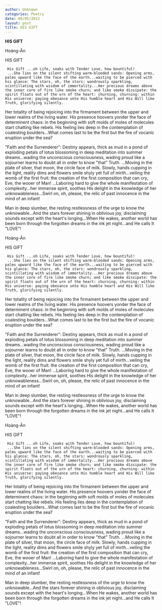 ```yaml
---
author: Unknown
categories: Poetry
date: 06/05/2012
layout: post
title: HIS GIFT
---
```


**HIS GIFT**

Hoàng-Ân


HIS GIFT


     His Gift ...oh Life, soaks with Tender Love, how bountiful!
     ...She lies o­n the silent shifting warm-blooded sands: Opening arms, palms upward like the face of the earth...waiting to be pierced with his glance: The stars, oh, the stars: wondrously sparkling, scintillating with wisdom of immortality...Her precious dreams above the inner core of fire like smoke churn; and like smoke dissipate: the spirit floats out of the urn of the heart: churning, churning: within His universe: paying obesance unto His humble heart and His Will like Truth, glorifying silently.

Her totality of being rejoicing into the firmament between the upper and lower realms of the living water. His presence hoovers yonder the face of determinent chaos: in the beginning with soft molds of moles of molecules start chatting like rebels. His feeling lies deep in the contemplation of coalesting boulders...What comes last to be the first but the fire of vocanic eruption under the sea?

"Faith and the Surrenderer": Destiny appears, thick as mud in a pond of exploding petals of lotus blossoming in deep meditation into summer dreams...wading the unconscious consciousness, wading proud like a sojourner learns to doubt all in order to know "that" Truth.
      ...Moving in the plate of silver, that moon, the circle face of milk. Slowly, hands cupping in the light, reality dims and flowers smile shyly yet full of mirth...veiling the womb of the first fruit: the creation of the first composition that can cry, Eve, the wooer of Man!
      ...Laboring hard to give the whole manifestation of complexity...her immense spirit, soothes His delight in the knowledge of her unknowableness...Swirl o­n, oh, please, the relic of past innocence in the mind of an infant!

   Man in deep slumber, the resting restlessness of the urge to know the unknowable...And the stars forever shining in oblivious joy, disclaiming sounds except with the heart's longing...When He wakes, another world has been born through the forgotten dreams in the ink jet night...and He calls It "LOVE"!

Hoàng-Ân


HIS GIFT


     His Gift ...oh Life, soaks with Tender Love, how bountiful!
     ...She lies o­n the silent shifting warm-blooded sands: Opening arms, palms upward like the face of the earth...waiting to be pierced with his glance: The stars, oh, the stars: wondrously sparkling, scintillating with wisdom of immortality...Her precious dreams above the inner core of fire like smoke churn; and like smoke dissipate: the spirit floats out of the urn of the heart: churning, churning: within His universe: paying obesance unto His humble heart and His Will like Truth, glorifying silently.

Her totality of being rejoicing into the firmament between the upper and lower realms of the living water. His presence hoovers yonder the face of determinent chaos: in the beginning with soft molds of moles of molecules start chatting like rebels. His feeling lies deep in the contemplation of coalesting boulders...What comes last to be the first but the fire of vocanic eruption under the sea?

"Faith and the Surrenderer": Destiny appears, thick as mud in a pond of exploding petals of lotus blossoming in deep meditation into summer dreams...wading the unconscious consciousness, wading proud like a sojourner learns to doubt all in order to know "that" Truth.
      ...Moving in the plate of silver, that moon, the circle face of milk. Slowly, hands cupping in the light, reality dims and flowers smile shyly yet full of mirth...veiling the womb of the first fruit: the creation of the first composition that can cry, Eve, the wooer of Man!
      ...Laboring hard to give the whole manifestation of complexity...her immense spirit, soothes His delight in the knowledge of her unknowableness...Swirl o­n, oh, please, the relic of past innocence in the mind of an infant!

   Man in deep slumber, the resting restlessness of the urge to know the unknowable...And the stars forever shining in oblivious joy, disclaiming sounds except with the heart's longing...When He wakes, another world has been born through the forgotten dreams in the ink jet night...and He calls It "LOVE"!

Hoàng-Ân


HIS GIFT


     His Gift ...oh Life, soaks with Tender Love, how bountiful!
     ...She lies o­n the silent shifting warm-blooded sands: Opening arms, palms upward like the face of the earth...waiting to be pierced with his glance: The stars, oh, the stars: wondrously sparkling, scintillating with wisdom of immortality...Her precious dreams above the inner core of fire like smoke churn; and like smoke dissipate: the spirit floats out of the urn of the heart: churning, churning: within His universe: paying obesance unto His humble heart and His Will like Truth, glorifying silently.

Her totality of being rejoicing into the firmament between the upper and lower realms of the living water. His presence hoovers yonder the face of determinent chaos: in the beginning with soft molds of moles of molecules start chatting like rebels. His feeling lies deep in the contemplation of coalesting boulders...What comes last to be the first but the fire of vocanic eruption under the sea?

"Faith and the Surrenderer": Destiny appears, thick as mud in a pond of exploding petals of lotus blossoming in deep meditation into summer dreams...wading the unconscious consciousness, wading proud like a sojourner learns to doubt all in order to know "that" Truth.
      ...Moving in the plate of silver, that moon, the circle face of milk. Slowly, hands cupping in the light, reality dims and flowers smile shyly yet full of mirth...veiling the womb of the first fruit: the creation of the first composition that can cry, Eve, the wooer of Man!
      ...Laboring hard to give the whole manifestation of complexity...her immense spirit, soothes His delight in the knowledge of her unknowableness...Swirl o­n, oh, please, the relic of past innocence in the mind of an infant!

   Man in deep slumber, the resting restlessness of the urge to know the unknowable...And the stars forever shining in oblivious joy, disclaiming sounds except with the heart's longing...When He wakes, another world has been born through the forgotten dreams in the ink jet night...and He calls It "LOVE"!
